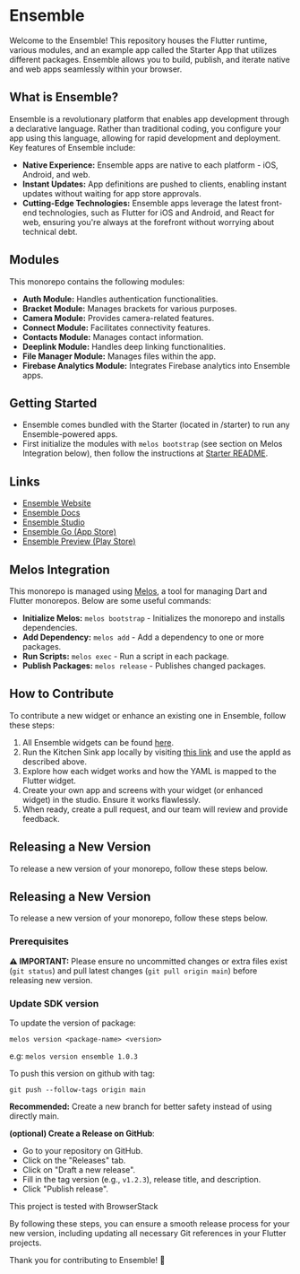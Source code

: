 # Ensemble

Welcome to the Ensemble! This repository houses the Flutter runtime, various modules, and an example app called the Starter App that utilizes different packages. Ensemble allows you to build, publish, and iterate native and web apps seamlessly within your browser.

## What is Ensemble?

Ensemble is a revolutionary platform that enables app development through a declarative language. Rather than traditional coding, you configure your app using this language, allowing for rapid development and deployment. Key features of Ensemble include:

- **Native Experience:** Ensemble apps are native to each platform - iOS, Android, and web.
- **Instant Updates:** App definitions are pushed to clients, enabling instant updates without waiting for app store approvals.
- **Cutting-Edge Technologies:** Ensemble apps leverage the latest front-end technologies, such as Flutter for iOS and Android, and React for web, ensuring you're always at the forefront without worrying about technical debt.

## Modules

This monorepo contains the following modules:

- **Auth Module:** Handles authentication functionalities.
- **Bracket Module:** Manages brackets for various purposes.
- **Camera Module:** Provides camera-related features.
- **Connect Module:** Facilitates connectivity features.
- **Contacts Module:** Manages contact information.
- **Deeplink Module:** Handles deep linking functionalities.
- **File Manager Module:** Manages files within the app.
- **Firebase Analytics Module:** Integrates Firebase analytics into Ensemble apps.

## Getting Started
- Ensemble comes bundled with the Starter (located in /starter) to run any Ensemble-powered apps.
- First initialize the modules with `melos bootstrap` (see section on Melos Integration below), then follow the instructions at [Starter README](https://github.com/EnsembleUI/ensemble/tree/main/starter#readme).

## Links

- [Ensemble Website](https://ensembleui.com/)
- [Ensemble Docs](https://docs.ensembleui.com/#/)
- [Ensemble Studio](https://studio.ensembleui.com/)
- [Ensemble Go (App Store)](https://testflight.apple.com/join/yFKnLQ1S)
- [Ensemble Preview (Play Store)](https://play.google.com/store/apps/details?id=com.ensembleui.preview)

## Melos Integration

This monorepo is managed using [Melos](https://melos.invertase.dev/), a tool for managing Dart and Flutter monorepos. Below are some useful commands:

- **Initialize Melos:** `melos bootstrap` - Initializes the monorepo and installs dependencies.
- **Add Dependency:** `melos add` - Add a dependency to one or more packages.
- **Run Scripts:** `melos exec` - Run a script in each package.
- **Publish Packages:** `melos release` - Publishes changed packages.

## How to Contribute

To contribute a new widget or enhance an existing one in Ensemble, follow these steps:

1. All Ensemble widgets can be found [here](https://github.com/EnsembleUI/ensemble/tree/main/lib/widget).
2. Run the Kitchen Sink app locally by visiting [this link](https://studio.ensembleui.com/app/e24402cb-75e2-404c-866c-29e6c3dd7992/screens) and use the appId as described above.
3. Explore how each widget works and how the YAML is mapped to the Flutter widget.
4. Create your own app and screens with your widget (or enhanced widget) in the studio. Ensure it works flawlessly.
5. When ready, create a pull request, and our team will review and provide feedback.

## Releasing a New Version

To release a new version of your monorepo, follow these steps below.

## Releasing a New Version

To release a new version of your monorepo, follow these steps below.

### Prerequisites

**⚠️ IMPORTANT:** Please ensure no uncommitted changes or extra files exist (`git status`) and pull latest changes (`git pull origin main`) before releasing new version.

### Update SDK version 

To update the version of package: 

`melos version <package-name> <version>`

e.g: `melos version ensemble 1.0.3`

To push this version on github with tag:

`git push --follow-tags origin main`

**Recommended:** Create a new branch for better safety instead of using directly main.

**(optional) Create a Release on GitHub**:
   - Go to your repository on GitHub.
   - Click on the "Releases" tab.
   - Click on "Draft a new release".
   - Fill in the tag version (e.g., `v1.2.3`), release title, and description.
   - Click "Publish release".

This project is tested with BrowserStack


By following these steps, you can ensure a smooth release process for your new version, including updating all necessary Git references in your Flutter projects.

Thank you for contributing to Ensemble! 🚀
